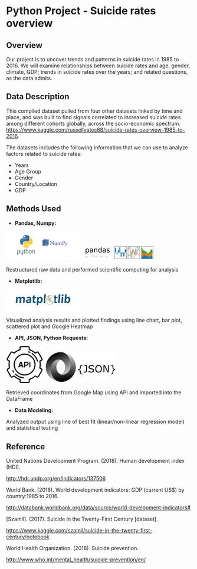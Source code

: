 # Python Project - Suicide rates overview

## Overview

Our project is to uncover trends and patterns in suicide rates in 1985 to 2016. We
will examine relationships between suicide rates and age, gender, climate, GDP;
trends in suicide rates over the years; and related questions, as the data admits.

## Data Description

This compiled dataset pulled from four other datasets linked by time and place, and
was built to find signals correlated to increased suicide rates among different
cohorts globally, across the socio-economic spectrum.
https://www.kaggle.com/russellyates88/suicide-rates-overview-1985-to-2016.

The datasets includes the following information that we can use to analyze factors
related to suicide rates:

- Years 
- Age Group 
- Gender 
- Country/Location 
- GDP 

## Methods Used

- **Pandas, Numpy:**

<img src="Images/Python-NumPy-14.png" width="200">
<img src="Images/pandas_logo.png" width="200">

Restructured raw data and performed scientific computing for analysis



- **Matplotlib:**

<img src="Images/matplotlib.jpg" width="200">

Visualized analysis results and plotted findings using line chart, bar plot, scattered
plot and Google Heatmap


- **API, JSON, Python Requests:**

<img src="Images/api logo.png" width="100">
<img src="Images/json.jpeg" width="200">

Retrieved coordinates from Google Map using API and imported into the DataFrame

- **Data Modeling:**

Analyzed output using line of best fit (linear/non-linear regression model) and
statistical testing


## Reference

United Nations Development Program. (2018). Human development index (HDI).

http://hdr.undp.org/en/indicators/137506

World Bank. (2018). World development indicators: GDP (current US$) by
country:1985 to 2016.

http://databank.worldbank.org/data/source/world-development-indicators#

[Szamil]. (2017). Suicide in the Twenty-First Century [dataset].

https://www.kaggle.com/szamil/suicide-in-the-twenty-first-century/notebook

World Health Organization. (2018). Suicide prevention.

http://www.who.int/mental_health/suicide-prevention/en/
